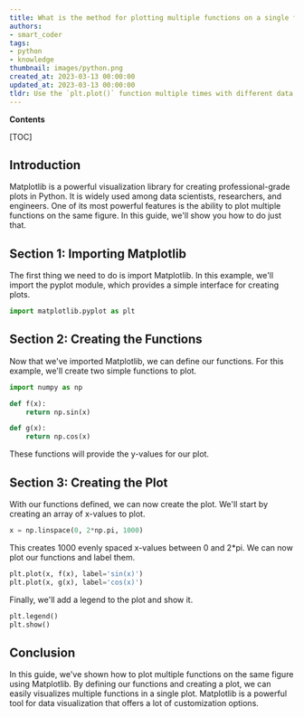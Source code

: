 ```yaml
---
title: What is the method for plotting multiple functions on a single figure in matplotlib?
authors:
- smart_coder
tags:
- python
- knowledge
thumbnail: images/python.png
created_at: 2023-03-13 00:00:00
updated_at: 2023-03-13 00:00:00
tldr: Use the `plt.plot()` function multiple times with different data for each function, followed by `plt.show()` to display the figure.
---
```


**Contents**

[TOC]

## Introduction

Matplotlib is a powerful visualization library for creating professional-grade plots in Python. It is widely used among data scientists, researchers, and engineers. One of its most powerful features is the ability to plot multiple functions on the same figure. In this guide, we'll show you how to do just that.

## Section 1: Importing Matplotlib

The first thing we need to do is import Matplotlib. In this example, we'll import the pyplot module, which provides a simple interface for creating plots.

```python
import matplotlib.pyplot as plt
```

## Section 2: Creating the Functions

Now that we've imported Matplotlib, we can define our functions. For this example, we'll create two simple functions to plot.

```python
import numpy as np

def f(x):
    return np.sin(x)

def g(x):
    return np.cos(x)
```

These functions will provide the y-values for our plot.

## Section 3: Creating the Plot

With our functions defined, we can now create the plot. We'll start by creating an array of x-values to plot.

```python
x = np.linspace(0, 2*np.pi, 1000)
```

This creates 1000 evenly spaced x-values between 0 and 2*pi. We can now plot our functions and label them.

```python
plt.plot(x, f(x), label='sin(x)')
plt.plot(x, g(x), label='cos(x)')
```

Finally, we'll add a legend to the plot and show it.

```python
plt.legend()
plt.show()
```

## Conclusion

In this guide, we've shown how to plot multiple functions on the same figure using Matplotlib. By defining our functions and creating a plot, we can easily visualizes multiple functions in a single plot. Matplotlib is a powerful tool for data visualization that offers a lot of customization options.

